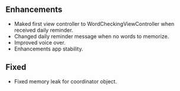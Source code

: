## Enhancements
- Maked first view controller to WordCheckingViewController when received daily reminder.
- Changed daily reminder message when no words to memorize.
- Improved voice over.
- Enhancements app stability.

## Fixed
- Fixed memory leak for coordinator object.
